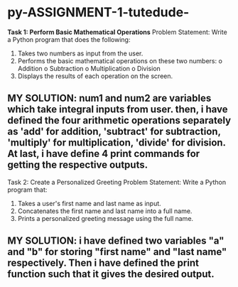 # py-ASSIGNMENT-1-tutedude-

**Task 1: Perform Basic Mathematical Operations**
Problem Statement: Write a Python program that does the following:
1.  Takes two numbers as input from the user.
2.  Performs the basic mathematical operations on these two numbers:
o	Addition
o	Subtraction
o	Multiplication
o	Division
3.  Displays the results of each operation on the screen.

MY SOLUTION:
num1 and num2 are variables which take integral inputs from user.
then, i have defined the four arithmetic operations separately as 'add' for addition, 'subtract' for subtraction, 'multiply' for multiplication, 'divide' for division.
At last,  i have define 4 print commands for getting the respective outputs.
-------------------------------------------------------------------------------------------------------------------------------------
Task 2: Create a Personalized Greeting
Problem Statement: Write a Python program that:
1.  Takes a user's first name and last name as input.
2.  Concatenates the first name and last name into a full name.
3.  Prints a personalized greeting message using the full name.

MY SOLUTION:
i have defined two variables "a" and "b" for storing "first name" and "last name" respectively.
Then i have defined the print function such that it gives the desired output.
-------------------------------------------------------------------------------------------------------------------------------------------
